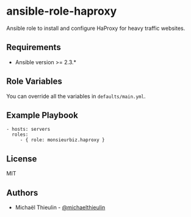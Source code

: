# ansible-role-haproxy

Ansible role to install and configure HaProxy for heavy traffic websites.

## Requirements

* Ansible version >= 2.3.*

## Role Variables

You can override all the variables in `defaults/main.yml`.

## Example Playbook

    - hosts: servers
      roles:
         - { role: monsieurbiz.haproxy }

## License

MIT

## Authors

* Michaël Thieulin - [@michaelthieulin](https://twitter.com/michaelthieulin)
